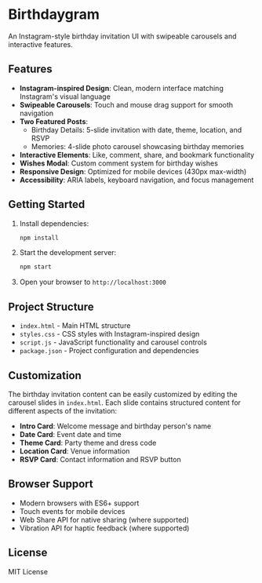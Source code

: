 # Birthdaygram

An Instagram-style birthday invitation UI with swipeable carousels and interactive features.

## Features

- **Instagram-inspired Design**: Clean, modern interface matching Instagram's visual language
- **Swipeable Carousels**: Touch and mouse drag support for smooth navigation
- **Two Featured Posts**:
  - Birthday Details: 5-slide invitation with date, theme, location, and RSVP
  - Memories: 4-slide photo carousel showcasing birthday memories
- **Interactive Elements**: Like, comment, share, and bookmark functionality
- **Wishes Modal**: Custom comment system for birthday wishes
- **Responsive Design**: Optimized for mobile devices (430px max-width)
- **Accessibility**: ARIA labels, keyboard navigation, and focus management

## Getting Started

1. Install dependencies:
   ```bash
   npm install
   ```

2. Start the development server:
   ```bash
   npm start
   ```

3. Open your browser to `http://localhost:3000`

## Project Structure

- `index.html` - Main HTML structure
- `styles.css` - CSS styles with Instagram-inspired design
- `script.js` - JavaScript functionality and carousel controls
- `package.json` - Project configuration and dependencies

## Customization

The birthday invitation content can be easily customized by editing the carousel slides in `index.html`. Each slide contains structured content for different aspects of the invitation:

- **Intro Card**: Welcome message and birthday person's name
- **Date Card**: Event date and time
- **Theme Card**: Party theme and dress code
- **Location Card**: Venue information
- **RSVP Card**: Contact information and RSVP button

## Browser Support

- Modern browsers with ES6+ support
- Touch events for mobile devices
- Web Share API for native sharing (where supported)
- Vibration API for haptic feedback (where supported)

## License

MIT License